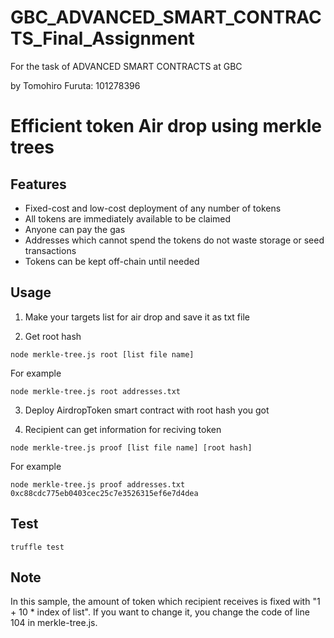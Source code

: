 # GBC_ADVANCED_SMART_CONTRACTS_Final_Assignment
For the task of ADVANCED SMART CONTRACTS at GBC

by Tomohiro Furuta: 101278396

# Efficient token Air drop using merkle trees

## Features
- Fixed-cost and low-cost deployment of any number of tokens
- All tokens are immediately available to be claimed
- Anyone can pay the gas
- Addresses which cannot spend the tokens do not waste storage or seed transactions
- Tokens can be kept off-chain until needed

## Usage

1. Make your targets list for air drop and save it as txt file

2. Get root hash
```
node merkle-tree.js root [list file name]
```
For example
```
node merkle-tree.js root addresses.txt
```

3. Deploy AirdropToken smart contract with root hash you got

4. Recipient can get information for reciving token
```
node merkle-tree.js proof [list file name] [root hash]
```
For example
```
node merkle-tree.js proof addresses.txt 0xc88cdc775eb0403cec25c7e3526315ef6e7d4dea
```

## Test
```
truffle test
```

## Note
In this sample, the amount of token which recipient receives is fixed with "1 + 10 * index of list". If you want to change it, you change the code of line 104 in merkle-tree.js.
